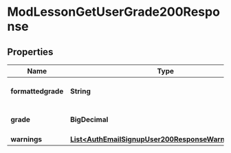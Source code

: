 

# ModLessonGetUserGrade200Response


## Properties

| Name | Type | Description | Notes |
|------------ | ------------- | ------------- | -------------|
|**formattedgrade** | **String** | The lesson final grade formatted |  |
|**grade** | **BigDecimal** | The lesson final raw grade |  |
|**warnings** | [**List&lt;AuthEmailSignupUser200ResponseWarningsInner&gt;**](AuthEmailSignupUser200ResponseWarningsInner.md) |  |  [optional] |



